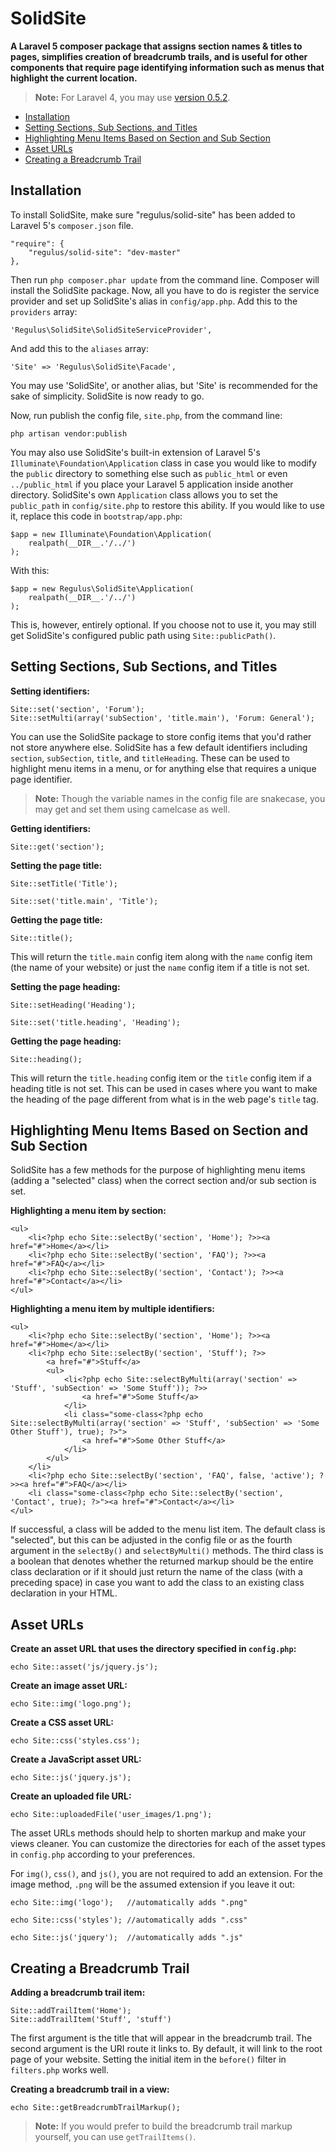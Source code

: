SolidSite
=========

**A Laravel 5 composer package that assigns section names & titles to pages, simplifies creation of breadcrumb trails, and is useful for other components that require page identifying information such as menus that highlight the current location.**

> **Note:** For Laravel 4, you may use <a href="https://github.com/Regulus343/SolidSite/tree/v0.5.2">version 0.5.2</a>.

- [Installation](#installation)
- [Setting Sections, Sub Sections, and Titles](#setting-identifiers)
- [Highlighting Menu Items Based on Section and Sub Section](#highlighting-menu-items)
- [Asset URLs](#asset-urls)
- [Creating a Breadcrumb Trail](#creating-breadcrumb-trail)

<a name="installation"></a>
## Installation

To install SolidSite, make sure "regulus/solid-site" has been added to Laravel 5's `composer.json` file.

	"require": {
		"regulus/solid-site": "dev-master"
	},

Then run `php composer.phar update` from the command line. Composer will install the SolidSite package. Now, all you have to do is register the service provider and set up SolidSite's alias in `config/app.php`. Add this to the `providers` array:

	'Regulus\SolidSite\SolidSiteServiceProvider',

And add this to the `aliases` array:

	'Site' => 'Regulus\SolidSite\Facade',

You may use 'SolidSite', or another alias, but 'Site' is recommended for the sake of simplicity. SolidSite is now ready to go.

Now, run publish the config file, `site.php`, from the command line:

	php artisan vendor:publish

You may also use SolidSite's built-in extension of Laravel 5's `Illuminate\Foundation\Application` class in case you would like to modify the `public` directory to something else such as `public_html` or even `../public_html` if you place your Laravel 5 application inside another directory. SolidSite's own `Application` class allows you to set the `public_path` in `config/site.php` to restore this ability. If you would like to use it, replace this code in `bootstrap/app.php`:

	$app = new Illuminate\Foundation\Application(
		realpath(__DIR__.'/../')
	);

With this:

	$app = new Regulus\SolidSite\Application(
		realpath(__DIR__.'/../')
	);

This is, however, entirely optional. If you choose not to use it, you may still get SolidSite's configured public path using `Site::publicPath()`.

<a name="setting-identifiers"></a>
## Setting Sections, Sub Sections, and Titles

**Setting identifiers:**

	Site::set('section', 'Forum');
	Site::setMulti(array('subSection', 'title.main'), 'Forum: General');

You can use the SolidSite package to store config items that you'd rather not store anywhere else. SolidSite has a few default identifiers including `section`, `subSection`, `title`, and `titleHeading`. These can be used to highlight menu items in a menu, or for anything else that requires a unique page identifier.

> **Note:** Though the variable names in the config file are snakecase, you may get and set them using camelcase as well.

**Getting identifiers:**

	Site::get('section');

**Setting the page title:**

	Site::setTitle('Title');

	Site::set('title.main', 'Title');

**Getting the page title:**

	Site::title();

This will return the `title.main` config item along with the `name` config item (the name of your website) or just the `name` config item if a title is not set.

**Setting the page heading:**

	Site::setHeading('Heading');

	Site::set('title.heading', 'Heading');

**Getting the page heading:**

	Site::heading();

This will return the `title.heading` config item or the `title` config item if a heading title is not set. This can be used in cases where you want to make the heading of the page different from what is in the web page's `title` tag.

<a name="highlighting-menu-items"></a>
## Highlighting Menu Items Based on Section and Sub Section

SolidSite has a few methods for the purpose of highlighting menu items (adding a "selected" class) when the correct section and/or sub section is set.

**Highlighting a menu item by section:**

	<ul>
		<li<?php echo Site::selectBy('section', 'Home'); ?>><a href="#">Home</a></li>
		<li<?php echo Site::selectBy('section', 'FAQ'); ?>><a href="#">FAQ</a></li>
		<li<?php echo Site::selectBy('section', 'Contact'); ?>><a href="#">Contact</a></li>
	</ul>

**Highlighting a menu item by multiple identifiers:**

	<ul>
		<li<?php echo Site::selectBy('section', 'Home'); ?>><a href="#">Home</a></li>
		<li<?php echo Site::selectBy('section', 'Stuff'); ?>>
			<a href="#">Stuff</a>
			<ul>
				<li<?php echo Site::selectByMulti(array('section' => 'Stuff', 'subSection' => 'Some Stuff')); ?>>
					<a href="#">Some Stuff</a>
				</li>
				<li class="some-class<?php echo Site::selectByMulti(array('section' => 'Stuff', 'subSection' => 'Some Other Stuff'), true); ?>">
					<a href="#">Some Other Stuff</a>
				</li>
			</ul>
		</li>
		<li<?php echo Site::selectBy('section', 'FAQ', false, 'active'); ?>><a href="#">FAQ</a></li>
		<li class="some-class<?php echo Site::selectBy('section', 'Contact', true); ?>"><a href="#">Contact</a></li>
	</ul>

If successful, a class will be added to the menu list item. The default class is "selected", but this can be adjusted in the config file or as the fourth argument in the `selectBy()` and `selectByMulti()` methods. The third class is a boolean that denotes whether the returned markup should be the entire class declaration or if it should just return the name of the class (with a preceding space) in case you want to add the class to an existing class declaration in your HTML.

<a name="asset-urls"></a>
## Asset URLs

**Create an asset URL that uses the directory specified in `config.php`:**

	echo Site::asset('js/jquery.js');

**Create an image asset URL:**

	echo Site::img('logo.png');

**Create a CSS asset URL:**

	echo Site::css('styles.css');

**Create a JavaScript asset URL:**

	echo Site::js('jquery.js');

**Create an uploaded file URL:**

	echo Site::uploadedFile('user_images/1.png');

The asset URLs methods should help to shorten markup and make your views cleaner. You can customize the directories for each of the asset types in `config.php` according to your preferences.

For `img()`, `css()`, and `js()`, you are not required to add an extension. For the image method, `.png` will be the assumed extension if you leave it out:

	echo Site::img('logo');   //automatically adds ".png"

	echo Site::css('styles'); //automatically adds ".css"

	echo Site::js('jquery');  //automatically adds ".js"

<a name="creating-breadcrumb-trail"></a>
## Creating a Breadcrumb Trail

**Adding a breadcrumb trail item:**

	Site::addTrailItem('Home');
	Site::addTrailItem('Stuff', 'stuff')

The first argument is the title that will appear in the breadcrumb trail. The second argument is the URI route it links to. By default, it will link to the root page of your website. Setting the initial item in the `before()` filter in `filters.php` works well.

**Creating a breadcrumb trail in a view:**

	echo Site::getBreadcrumbTrailMarkup();

> **Note:** If you would prefer to build the breadcrumb trail markup yourself, you can use `getTrailItems()`.